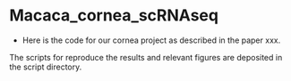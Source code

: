 # Macaca_cornea_scRNAseq

* Here is the code for our cornea project as described in the paper xxx. 


The scripts for reproduce the results and relevant figures are deposited in the script directory.

